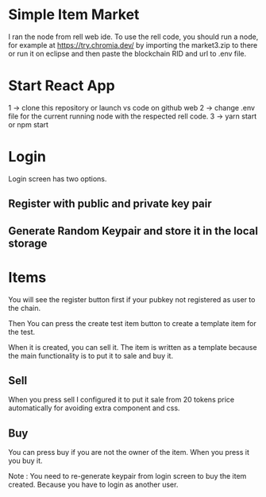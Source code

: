 # Simple Item Market

I ran the node from rell web ide. To use the rell code, you should run a node, for example  at https://try.chromia.dev/ by importing the market3.zip to there or run it on eclipse and then paste the blockchain RID and url to .env file.

# Start React App
1 -> clone this repository or launch vs code on github web
2 -> change .env file for the current running node with the respected rell code.
3 -> yarn start or npm start

# Login

Login screen has two options.

## Register with public and private key pair

## Generate Random Keypair and store it in the local storage

# Items

You will see the register button first if your pubkey not registered as user to the chain.

Then You can press the create test item button to create a template item for the test.

When it is created, you can sell it. The item is written as a template because the main functionality is to put it to sale and buy it.

## Sell

When you press sell I configured it to put it sale from 20 tokens price automatically for avoiding extra component and css.

## Buy
You can press buy if you are not the owner of the item. When you press it you buy it.

Note : You need to re-generate keypair from login screen to buy the item created. Because you have to login as another user.


